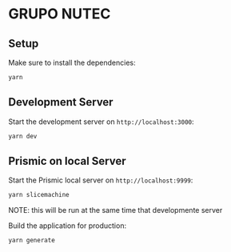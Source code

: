 # GRUPO NUTEC

## Setup

Make sure to install the dependencies:

```bash
yarn
```

## Development Server

Start the development server on `http://localhost:3000`:

```bash
yarn dev
```

## Prismic on local Server

Start the Prismic local server on `http://localhost:9999`:

```bash
yarn slicemachine
```

NOTE: this will be run at the same time that developmente server

Build the application for production:

```bash
yarn generate

```
